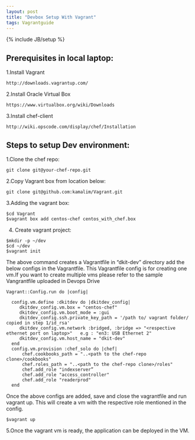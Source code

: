 ```yaml
---
layout: post
title: "Devbox Setup With Vagrant"
tags: Vagrantguide
---
```

{% include JB/setup %}


## Prerequisites in local laptop:

  1.Install Vagrant 

    http://downloads.vagrantup.com/

  2.Install Oracle Virtual Box 

    https://www.virtualbox.org/wiki/Downloads

  3.Install chef-client 

    http://wiki.opscode.com/display/chef/Installation

## Steps to setup Dev environment:

  1.Clone the chef repo:

    git clone git@your-chef-repo.git  

  2.Copy  Vagrant box from location below:

    git clone git@github.com:kamalim/Vagrant.git

  3.Adding the vagrant box:

    $cd Vagrant
    $vagrant box add centos-chef centos_with_chef.box

  4. Create vagrant project:

    $mkdir -p ~/dev
    $cd ~/dev
    $vagrant init 


  The above command creates a Vagrantfile in “dkit-dev” directory add the below configs in the Vagrantfile.
  This Vagrantfile config is for creating one vm.If you want to create multiple vms please refer to the sample Vangrantfile uploaded in Devops Drive



    Vagrant::Config.run do |config|
 
      config.vm.define :dkitdev do |dkitdev_config|
         dkitdev_config.vm.box = "centos-chef"
         dkitdev_config.vm.boot_mode = :gui
         dkitdev_config.ssh.private_key_path = '/path to/ vagrant folder/ copied in step 1/id_rsa'
         dkitdev_config.vm.network :bridged, :bridge => "<respective ethernet port on laptop>"   e.g : "en3: USB Ethernet 2"
         dkitdev_config.vm.host_name = "dkit-dev"
      end
      config.vm.provision :chef_solo do |chef|
          chef.cookbooks_path = "..<path to the chef-repo clone>/cookbooks"
          chef.roles_path = "..<path to the chef-repo clone>/roles"
          chef.add_role "indexserver”
          chef.add_role "access_controller"
          chef.add_role "readerprod"
      end


  Once the above configs are added, save and close the vagrantfile and run vagrant up.
  This will create a vm with the respective role mentioned in the config.


    $vagrant up

  5.Once the vagrant vm is ready, the application can be deployed in the VM.